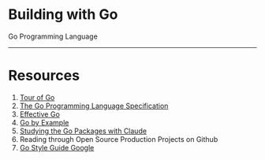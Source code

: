 # Building with Go
Go Programming Language

---

# Resources

1. [Tour of Go](https://go.dev/tour/welcome/2)
2. [The Go Programming Language Specification](https://go.dev/ref/spec)
3. [Effective Go](https://go.dev/doc/effective_go#introduction)
4. [Go by Example](https://gobyexample.com/)
5. [Studying the Go Packages with Claude](https://github.com/golang/go)
6. Reading through Open Source Production Projects on Github
7. [Go Style Guide Google](https://google.github.io/styleguide/go/)
